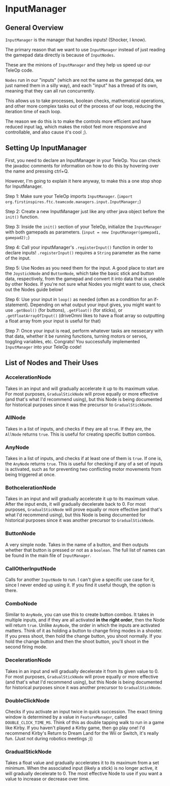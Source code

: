 # InputManager

## General Overview

`InputManager` is the manager that handles inputs! (Shocker, I know). 

The primary reason that we want to use `InputManager` instead of just reading the gamepad data directly is because of `InputNodes`.

These are the minions of `InputManager` and they help us speed up our TeleOp code. 

`Nodes` run in our "inputs" (which are not the same as the gamepad data, we just named them in a silly way), and each "input" has a thread of its own, meaning that they can all run concurrently.

This allows us to take processes, boolean checks, mathematical operations, and other more complex tasks out of the process of our loop, reducing the iteration time of each loop.

The reason we do this is to make the controls more efficient and have reduced input lag, which makes the robot feel more responsive and controllable, and also cause it's cool ;).

## Setting Up InputManager

First, you need to declare an InputManager in your TeleOp. You can check the javadoc comments for information on how to do this by hovering over the name and pressing ctrl+Q.

However, I'm going to explain it here anyway, to make this a one stop shop for InputManager.

Step 1: Make sure your TeleOp imports `InputManager`. (`import org.firstinspires.ftc.teamcode.managers.input.InputManager;`)

Step 2: Create a new InputManager just like any other java object before the `init()` function.

Step 3: Inside the `init()` section of your TeleOp, initialize the `InputManager` with both gamepads as parameters. (`input = new InputManager(gamepad1, gamepad2);`)

Step 4: Call your inputManager's `.registerInput()` function in order to declare inputs! `.registerInput()` requires a `String` parameter as the name of the input.

Step 5: Use Nodes as you need them for the input. A good place to start are the `JoystickNode` and `ButtonNode`, which take the basic stick and button data, respectively, from the gamepad and convert it into data that is useable by other Nodes. If you're not sure what Nodes you might want to use, check out the Nodes guide below!

Step 6: Use your input in `loop()` as needed (often as a condition for an if-statement). Depending on what output your input gives, you might want to use `.getBool()` (for buttons), `.getFloat()` (for sticks), or `.getFloatArrayOfInput()` (driveOmni likes to have a float array so outputting a float array from your input is useful for that)

Step 7: Once your input is read, perform whatever tasks are nessecary with that data, whether it be running functions, turning motors or servos, toggling variables, etc. Congrats! You successfully implemented `InputManager` into your TeleOp code!

## List of Nodes and Their Uses

### AccelerationNode

Takes in an input and will gradually accelerate it up to its maximum value. For most purposes, `GradualStickNode` will prove equally or more effective (and that's what I'd recommend using), but this Node is being documented for historical purposes since it was the precursor to `GradualStickNode`.

### AllNode

Takes in a list of inputs, and checks if they are all `true`. If they are, the `AllNode` returns `true`. This is useful for creating specific button combos.

### AnyNode

Takes in a list of inputs, and checks if at least one of them is `true`. If one is, the `AnyNode` returns `true`. This is useful for checking if any of a set of inputs is activated, such as for preventing two conflicting motor movements from being triggered at once. 

### BothcelerationNode

Takes in an input and will gradually accelerate it up to its maximum value. After the input ends, it will gradually decelerate back to 0. For most purposes, `GradualStickNode` will prove equally or more effective (and that's what I'd recommend using), but this Node is being documented for historical purposes since it was another precursor to `GradualStickNode`.

### ButtonNode

A very simple node. Takes in the name of a button, and then outputs whether that button is pressed or not as a `boolean`. The full list of names can be found in the main file of `InputManager`.

### CallOtherInputNode

Calls for another `InputNode` to run. I can't give a specific use case for it, since I never ended up using it. If you find it useful though, the option is there.

### ComboNode

Similar to `AnyNode`, you can use this to create button combos. It takes in multiple inputs, and if they are all activated __in the right order__, then the Node will return `true`. Unlike `AnyNode`, the order in which the inputs are activated matters. Think of it as holding a button to change firing modes in a shooter. If you press shoot, then hold the change button, you shoot normally. If you hold the change button and then the shoot button, you'll shoot in the second firing mode.

### DecelerationNode

Takes in an input and will gradually decelerate it from its given value to 0. For most purposes, `GradualStickNode` will prove equally or more effective (and that's what I'd recommend using), but this Node is being documented for historical purposes since it was another precursor to `GradualStickNode`.

### DoubleClickNode

Checks if you activate an input twice in quick succession. The exact timing window is determined by a value in `FeatureManager`, called `DOUBLE_CLICK_TIME_MS`. Think of this as double tapping walk to run in a game like Kirby. If you haven't played a Kirby game, then go play one! I'd recommend Kirby's Return to Dream Land for the Wii or Switch, it's really fun. (Just not during robotics meetings ;))

### GradualStickNode

Takes a float value and gradually accelerates it to its maximum from a set minimum. When the associated input (likely a stick) is no longer active, it will gradually decelerate to 0. The most effective Node to use if you want a value to increase or decrease over time. 
